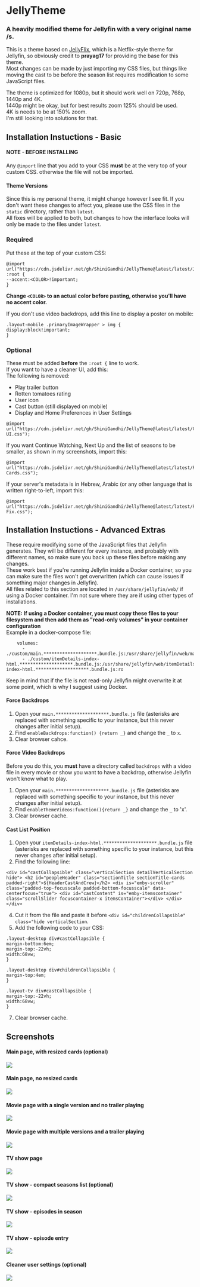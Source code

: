 # JellyTheme
### A heavily modified theme for Jellyfin with a very original name /s.

This is a theme based on [JellyFlix](https://github.com/prayag17/JellyFlix), which is a Netflix-style theme for Jellyfin, so obviously credit to **prayag17** for providing the base for this theme. </br>Most changes can be made by just importing my CSS files, but things like moving the cast to be before the season list requires modification to some JavaScript files.

The theme is optimized for 1080p, but it should work well on 720p, 768p, 1440p and 4K. </br>
1440p might be okay, but for best results zoom 125% should be used.</br>
4K is needs to be at 150% zoom. </br>
I'm still looking into solutions for that.

## Installation Instuctions - Basic
#### NOTE - BEFORE INSTALLING
Any `@import` line that you add to your CSS **must** be at the very top of your custom CSS. otherwise the file will not be imported.

#### Theme Versions
Since this is my personal theme, it might change however I see fit. If you don't want these changes to affect you, please use the CSS files in the `static` directory, rather than `latest`.</br> All fixes will be applied to both, but changes to how the interface looks will only be made to the files under `latest`.

### Required
Put these at the top of your custom CSS:
```
@import url("https://cdn.jsdelivr.net/gh/ShiniGandhi/JellyTheme@latest/latest/JellyTheme.css");
:root {
--accent:<COLOR>!important;
}
```
**Change `<COLOR>` to an actual color before pasting, otherwise you'll have no accent color.**

If you don't use video backdrops, add this line to display a poster on mobile:
```
.layout-mobile .primaryImageWrapper > img {
display:block!important;
}
```

### Optional
These must be added **before** the `:root {` line to work. </br>
If you want to have a cleaner UI, add this:</br>
The following is removed: </br>
 - Play trailer button </br>
 - Rotten tomatoes rating </br>
 - User icon </br>
 - Cast button (still displayed on mobile) </br>
 - Display and Home Preferences in User Settings
```
@import url("https://cdn.jsdelivr.net/gh/ShiniGandhi/JellyTheme@latest/latest/Cleaner-UI.css");
```

If you want Continue Watching, Next Up and the list of seasons to be smaller, as shown in my screenshots, import this:</br>
```
@import url("https://cdn.jsdelivr.net/gh/ShiniGandhi/JellyTheme@latest/latest/Resize-Cards.css");
```

If your server's metadata is in Hebrew, Arabic (or any other language that is written right-to-left, import this:</br>
```
@import url("https://cdn.jsdelivr.net/gh/ShiniGandhi/JellyTheme@latest/latest/RTL-Fix.css");
```

## Installation Instuctions - Advanced Extras
These require modifying some of the JavaScript files that Jellyfin generates. They will be different for every instance, and probably with different names, so make sure you back up these files before making any changes. </br>
These work best if you're running Jellyfin inside a Docker container, so you can make sure the files won't get overwritten (which can cause issues if something major changes in Jellyfin). </br>
All files related to this section are located in `/usr/share/jellyfin/web/` if using a Docker container. I'm not sure where they are if using other types of installations.

**NOTE: If using a Docker container, you must copy these files to your filesystem and then add them as "read-only volumes" in your container configuration**</br>
Example in a docker-compose file:
```
    volumes:
      - ./custom/main.********************.bundle.js:/usr/share/jellyfin/web/main.********************.bundle.js:ro
      - ./custom/itemDetails-index-html.********************.bundle.js:/usr/share/jellyfin/web/itemDetails-index-html.********************.bundle.js:ro
```
Keep in mind that if the file is not read-only Jellyfin might overwrite it at some point, which is why I suggest using Docker.


#### Force Backdrops
1. Open your `main.********************.bundle.js` file (asterisks are replaced with something specific to your instance, but this never changes after initial setup).
2. Find `enableBackdrops:function() {return _}` and change the `_` to `x`.
3. Clear browser cahce.

#### Force Video Backdrops
Before you do this, you **must** have a directory called `backdrops` with a video file in every movie or show you want to have a backdrop, otherwise Jellyfin won't know what to play.
1. Open your `main.********************.bundle.js` file (asterisks are replaced with something specific to your instance, but this never changes after initial setup).
2. Find `enableThemeVideos:function(){return _}` and change the `_` to 'x'.
3. Clear browser cache.

#### Cast List Position
1. Open your `itemDetails-index-html.********************.bundle.js` file (asterisks are replaced with something specific to your instance, but this never changes after initial setup).
2. Find the following line:
```
<div id="castCollapsible" class="verticalSection detailVerticalSection hide"> <h2 id="peopleHeader" class="sectionTitle sectionTitle-cards padded-right">${HeaderCastAndCrew}</h2> <div is="emby-scroller" class="padded-top-focusscale padded-bottom-focusscale" data-centerfocus="true"> <div id="castContent" is="emby-itemscontainer" class="scrollSlider focuscontainer-x itemsContainer"></div> </div> </div>
```
4. Cut it from the file and paste it before `<div id="childrenCollapsible" class="hide verticalSection`.
5. Add the following code to your CSS:
```
.layout-desktop div#castCollapsible {
margin-bottom:6em;
margin-top:-22vh;
width:68vw;
}

.layout-desktop div#childrenCollapsible {
margin-top:4em;
}

.layout-tv div#castCollapsible {
margin-top:-22vh;
width:68vw;
}
```
7. Clear browser cache.


## Screenshots
#### Main page, with resized cards (optional)
![](/screenshots/Index-Resized-Cards.png)
#### Main page, no resized cards
![](/screenshots/Index.png)
#### Movie page with a single version and no trailer playing
![](/screenshots/Movie-No-Trailer_Single-Version.png)
#### Movie page with multiple versions and a trailer playing
![](/screenshots/Movie-Trailer-and-Versions.png)
#### TV show page
![](/screenshots/Show.png)
#### TV show - compact seasons list (optional)
![](/screenshots/Season-List-Compact.png)
#### TV show - episodes in season
![](/screenshots/Season.png)
#### TV show - episode entry
![](/screenshots/Episode.png)
#### Cleaner user settings (optional)
![](/screenshots/User-Settings.png)

